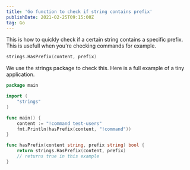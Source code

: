 ```yaml
---
title: 'Go function to check if string contains prefix'
publishDate: 2021-02-25T09:15:00Z
tag: Go
---
```


This is how to quickly check if a certain string contains a specific prefix. This is usefull when you're checking commands for example.

```go
strings.HasPrefix(content, prefix)
```

We use the strings package to check this. Here is a full example of a tiny application.

```go
package main

import (
	"strings"
)

func main() {
	content := "!command test-users"
	fmt.Println(hasPrefix(content, "!command"))
}

func hasPrefix(content string, prefix string) bool {
	return strings.HasPrefix(content, prefix)
    // returns true in this example
}
```

